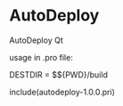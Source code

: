 # AutoDeploy
AutoDeploy Qt 

usage in .pro file:

DESTDIR = $${PWD}/build

include(autodeploy-1.0.0.pri)
